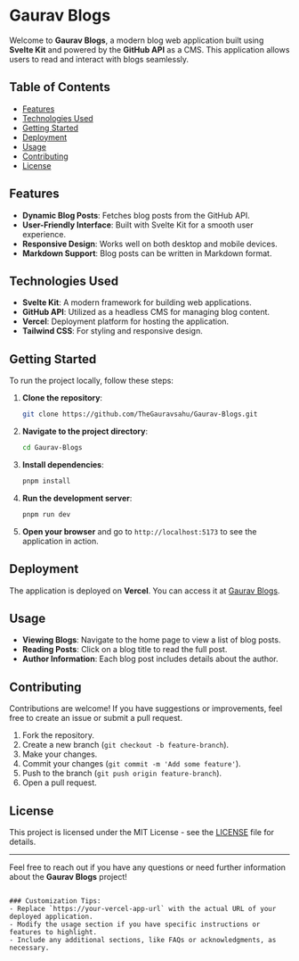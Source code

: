 
# Gaurav Blogs

Welcome to **Gaurav Blogs**, a modern blog web application built using **Svelte Kit** and powered by the **GitHub API** as a CMS. This application allows users to read and interact with blogs seamlessly.

## Table of Contents

- [Features](#features)
- [Technologies Used](#technologies-used)
- [Getting Started](#getting-started)
- [Deployment](#deployment)
- [Usage](#usage)
- [Contributing](#contributing)
- [License](#license)

## Features

- **Dynamic Blog Posts**: Fetches blog posts from the GitHub API.
- **User-Friendly Interface**: Built with Svelte Kit for a smooth user experience.
- **Responsive Design**: Works well on both desktop and mobile devices.
- **Markdown Support**: Blog posts can be written in Markdown format.

## Technologies Used

- **Svelte Kit**: A modern framework for building web applications.
- **GitHub API**: Utilized as a headless CMS for managing blog content.
- **Vercel**: Deployment platform for hosting the application.
- **Tailwind CSS**: For styling and responsive design.

## Getting Started

To run the project locally, follow these steps:

1. **Clone the repository**:
   ```bash
   git clone https://github.com/TheGauravsahu/Gaurav-Blogs.git
   ```

2. **Navigate to the project directory**:
   ```bash
   cd Gaurav-Blogs
   ```

3. **Install dependencies**:
   ```bash
   pnpm install
   ```

4. **Run the development server**:
   ```bash
   pnpm run dev
   ```

5. **Open your browser** and go to `http://localhost:5173` to see the application in action.

## Deployment

The application is deployed on **Vercel**. You can access it at [Gaurav Blogs](https://your-vercel-app-url).

## Usage

- **Viewing Blogs**: Navigate to the home page to view a list of blog posts.
- **Reading Posts**: Click on a blog title to read the full post.
- **Author Information**: Each blog post includes details about the author.

## Contributing

Contributions are welcome! If you have suggestions or improvements, feel free to create an issue or submit a pull request.

1. Fork the repository.
2. Create a new branch (`git checkout -b feature-branch`).
3. Make your changes.
4. Commit your changes (`git commit -m 'Add some feature'`).
5. Push to the branch (`git push origin feature-branch`).
6. Open a pull request.

## License

This project is licensed under the MIT License - see the [LICENSE](LICENSE) file for details.

---

Feel free to reach out if you have any questions or need further information about the **Gaurav Blogs** project!
```

### Customization Tips:
- Replace `https://your-vercel-app-url` with the actual URL of your deployed application.
- Modify the usage section if you have specific instructions or features to highlight.
- Include any additional sections, like FAQs or acknowledgments, as necessary.